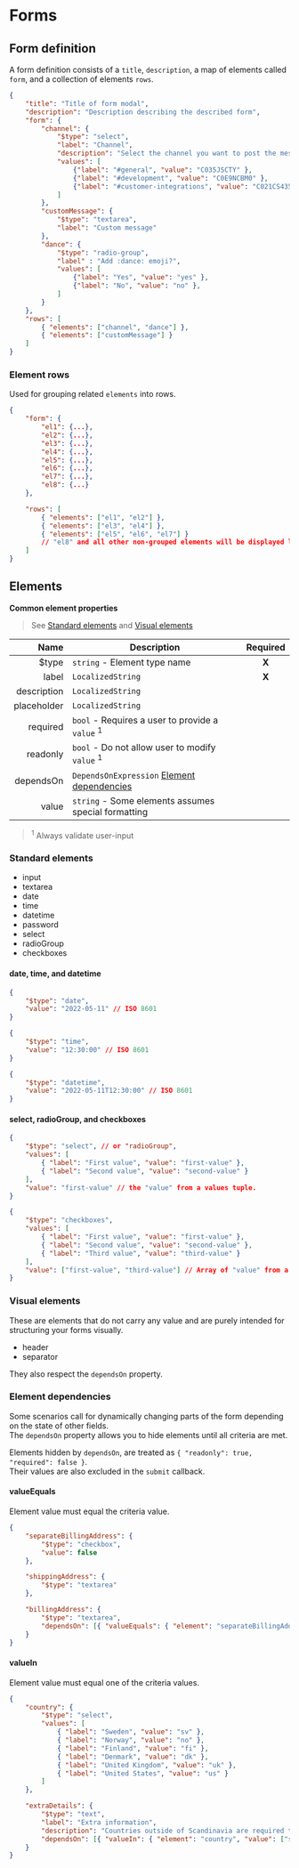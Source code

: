 # Forms

## Form definition

A form definition consists of a `title`, `description`, a map of elements called `form`, and a collection of elements `rows`.

```json
{
    "title": "Title of form modal",
    "description": "Description describing the described form",
    "form": {
        "channel": {
            "$type": "select",
            "label": "Channel",
            "description": "Select the channel you want to post the message to.",
            "values": [
                {"label": "#general", "value": "C035JSCTY" },
                {"label": "#development", "value": "C0E9NCBM0" },
                {"label": "#customer-integrations", "value": "C021CS435NE" }
            ]
        },
        "customMessage": {
            "$type": "textarea",
            "label": "Custom message"
        },
        "dance": {
            "$type": "radio-group",
            "label" : "Add :dance: emoji?",
            "values": [
                {"label": "Yes", "value": "yes" },
                {"label": "No", "value": "no" },
            ]
        }
    },
    "rows": [
        { "elements": ["channel", "dance"] },
        { "elements": ["customMessage"] }
    ]
}
```

### Element rows

Used for grouping related `elements` into rows.

```json
{
    "form": {
        "el1": {...},
        "el2": {...},
        "el3": {...},
        "el4": {...},
        "el5": {...},
        "el6": {...},
        "el7": {...},
        "el8": {...}
    },

    "rows": [
        { "elements": ["el1", "el2"] },
        { "elements": ["el3", "el4"] },
        { "elements": ["el5", "el6", "el7"] }
        // "el8" and all other non-grouped elements will be displayed last as single element groups.
    ]
}
```

## Elements

**Common element properties**

> See [Standard elements](#standard-elements) and [Visual elements](#visual-elements)

|        Name | Description                                                         | Required |
| ----------: | ------------------------------------------------------------------- | :------: |
|       $type | `string` - Element type name                                        |  **X**   |
|       label | `LocalizedString`                                                   |  **X**   |
| description | `LocalizedString`                                                   |          |
| placeholder | `LocalizedString`                                                   |          |
|    required | `bool` - Requires a user to provide a `value` <sup>1</sup>          |          |
|    readonly | `bool` - Do not allow user to modify `value` <sup>1</sup>           |          |
|   dependsOn | `DependsOnExpression` [Element dependencies](#element-dependencies) |          |
|       value | `string` - Some elements assumes special formatting                 |          |

> <sup>1</sup> Always validate user-input

### Standard elements

- input
- textarea
- date
- time
- datetime
- password
- select
- radioGroup
- checkboxes

#### date, time, and datetime

```json
{
    "$type": "date",
    "value": "2022-05-11" // ISO 8601
}
```

```json
{
    "$type": "time",
    "value": "12:30:00" // ISO 8601
}
```

```json
{
    "$type": "datetime",
    "value": "2022-05-11T12:30:00" // ISO 8601
}
```

#### select, radioGroup, and checkboxes

```json
{
    "$type": "select", // or "radioGroup",
    "values": [
        { "label": "First value", "value": "first-value" },
        { "label": "Second value", "value": "second-value" }
    ],
    "value": "first-value" // the "value" from a values tuple.
}
```

```json
{
    "$type": "checkboxes",
    "values": [
        { "label": "First value", "value": "first-value" },
        { "label": "Second value", "value": "second-value" },
        { "label": "Third value", "value": "third-value" }
    ],
    "value": ["first-value", "third-value"] // Array of "value" from a values tuple.
}
```

### Visual elements

These are elements that do not carry any value and are purely intended for structuring your forms visually.

- header
- separator

They also respect the `dependsOn` property.

### Element dependencies

Some scenarios call for dynamically changing parts of the form depending on the state of other fields.  
The `dependsOn` property allows you to hide elements until all criteria are met.

Elements hidden by `dependsOn`, are treated as `{ "readonly": true, "required": false }`.  
Their values are also excluded in the `submit` callback.

#### valueEquals

Element value must equal the criteria value.

```json
{
    "separateBillingAddress": {
        "$type": "checkbox",
        "value": false
    },

    "shippingAddress": {
        "$type": "textarea"
    },

    "billingAddress": {
        "$type": "textarea",
        "dependsOn": [{ "valueEquals": { "element": "separateBillingAddress", "value": true } }]
    }
}
```

#### valueIn

Element value must equal one of the criteria values.

```json
{
    "country": {
        "$type": "select",
        "values": [
            { "label": "Sweden", "value": "sv" },
            { "label": "Norway", "value": "no" },
            { "label": "Finland", "value": "fi" },
            { "label": "Denmark", "value": "dk" },
            { "label": "United Kingdom", "value": "uk" },
            { "label": "United States", "value": "us" }
        ]
    },

    "extraDetails": {
        "$type": "text",
        "label": "Extra information",
        "description": "Countries outside of Scandinavia are required to provide more details",
        "dependsOn": [{ "valueIn": { "element": "country", "value": ["sv", "no", "fi", "dk"] } }]
    }
}
```
